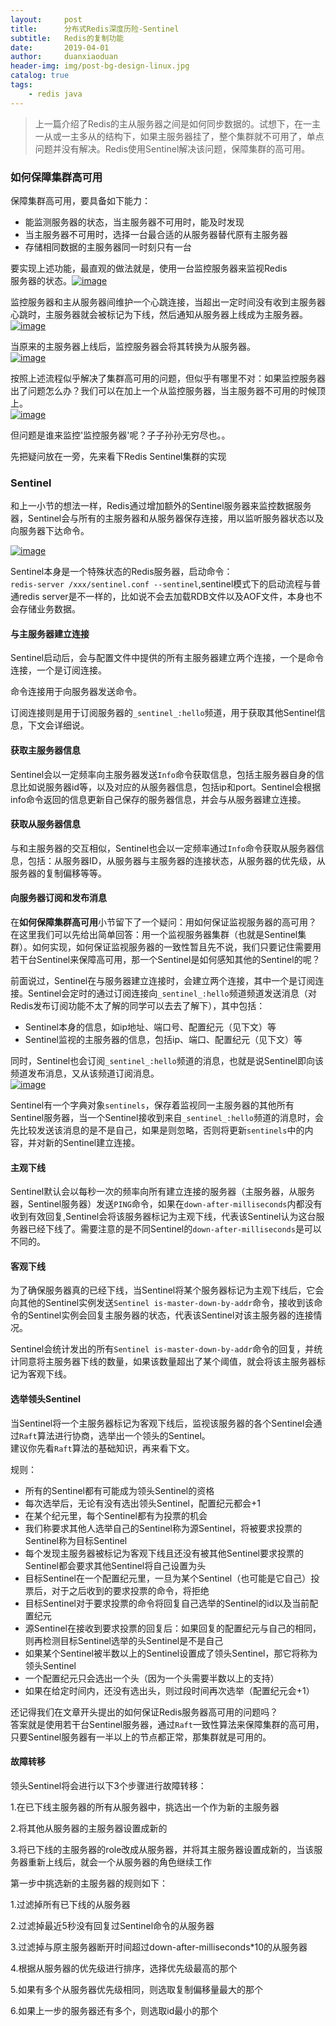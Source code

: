 ```yaml
---
layout:     post
title:      分布式Redis深度历险-Sentinel
subtitle:   Redis的复制功能
date:       2019-04-01
author:     duanxiaoduan
header-img: img/post-bg-design-linux.jpg
catalog: true
tags:
    - redis java
---
```


>上一篇介绍了Redis的主从服务器之间是如何同步数据的。试想下，在一主一从或一主多从的结构下，如果主服务器挂了，整个集群就不可用了，单点问题并没有解决。Redis使用Sentinel解决该问题，保障集群的高可用。


### 如何保障集群高可用

保障集群高可用，要具备如下能力：

*   能监测服务器的状态，当主服务器不可用时，能及时发现
*   当主服务器不可用时，选择一台最合适的从服务器替代原有主服务器
*   存储相同数据的主服务器同一时刻只有一台

要实现上述功能，最直观的做法就是，使用一台监控服务器来监视Redis  
服务器的状态。[![image](https://camo.githubusercontent.com/8bdd54331cc98d7b6b4e8677674b8710586bd3a4/68747470733a2f2f757365722d676f6c642d63646e2e786974752e696f2f323031382f392f332f313635396434643135326638303534313f773d38353826683d36313626663d706e6726733d3534343937)](https://camo.githubusercontent.com/8bdd54331cc98d7b6b4e8677674b8710586bd3a4/68747470733a2f2f757365722d676f6c642d63646e2e786974752e696f2f323031382f392f332f313635396434643135326638303534313f773d38353826683d36313626663d706e6726733d3534343937)

监控服务器和主从服务器间维护一个心跳连接，当超出一定时间没有收到主服务器心跳时，主服务器就会被标记为下线，然后通知从服务器上线成为主服务器。[![image](https://camo.githubusercontent.com/bbe20ba358a44aa48eb48252aa9ccb74275fb906/68747470733a2f2f757365722d676f6c642d63646e2e786974752e696f2f323031382f392f332f313635396434643135373139643261333f773d39323226683d36333826663d706e6726733d3630363133)](https://camo.githubusercontent.com/bbe20ba358a44aa48eb48252aa9ccb74275fb906/68747470733a2f2f757365722d676f6c642d63646e2e786974752e696f2f323031382f392f332f313635396434643135373139643261333f773d39323226683d36333826663d706e6726733d3630363133)

当原来的主服务器上线后，监控服务器会将其转换为从服务器。  
[![image](https://camo.githubusercontent.com/4a98f8d753f8016b4040aeb332b5e26cda0b1bed/68747470733a2f2f757365722d676f6c642d63646e2e786974752e696f2f323031382f392f332f313635396434643135373262616239303f773d38393826683d36343626663d706e6726733d3535383436)](https://camo.githubusercontent.com/4a98f8d753f8016b4040aeb332b5e26cda0b1bed/68747470733a2f2f757365722d676f6c642d63646e2e786974752e696f2f323031382f392f332f313635396434643135373262616239303f773d38393826683d36343626663d706e6726733d3535383436)

按照上述流程似乎解决了集群高可用的问题，但似乎有哪里不对：如果监控服务器出了问题怎么办？我们可以在加上一个从监控服务器，当主服务器不可用的时候顶上。  
[![image](https://camo.githubusercontent.com/27d87dba04e67ceb82d15a7f1e45a846c429f189/68747470733a2f2f757365722d676f6c642d63646e2e786974752e696f2f323031382f392f332f313635396434643135373332366362663f773d3131313026683d35393426663d706e6726733d3735363630)](https://camo.githubusercontent.com/27d87dba04e67ceb82d15a7f1e45a846c429f189/68747470733a2f2f757365722d676f6c642d63646e2e786974752e696f2f323031382f392f332f313635396434643135373332366362663f773d3131313026683d35393426663d706e6726733d3735363630)

但问题是谁来监控'监控服务器'呢？子子孙孙无穷尽也。。

先把疑问放在一旁，先来看下Redis Sentinel集群的实现

### Sentinel

和上一小节的想法一样，Redis通过增加额外的Sentinel服务器来监控数据服务器，Sentinel会与所有的主服务器和从服务器保存连接，用以监听服务器状态以及向服务器下达命令。

[![image](https://camo.githubusercontent.com/b6538cd7bda024df06081f82b6b67402889f83a0/68747470733a2f2f757365722d676f6c642d63646e2e786974752e696f2f323031382f392f332f313635396434643135376663303739363f773d3130373626683d39303426663d706e6726733d313432313336)](https://camo.githubusercontent.com/b6538cd7bda024df06081f82b6b67402889f83a0/68747470733a2f2f757365722d676f6c642d63646e2e786974752e696f2f323031382f392f332f313635396434643135376663303739363f773d3130373626683d39303426663d706e6726733d313432313336)

Sentinel本身是一个特殊状态的Redis服务器，启动命令：  
`redis-server /xxx/sentinel.conf --sentinel`,sentinel模式下的启动流程与普通redis server是不一样的，比如说不会去加载RDB文件以及AOF文件，本身也不会存储业务数据。

#### 与主服务器建立连接

Sentinel启动后，会与配置文件中提供的所有主服务器建立两个连接，一个是命令连接，一个是订阅连接。

命令连接用于向服务器发送命令。

订阅连接则是用于订阅服务器的`_sentinel_:hello`频道，用于获取其他Sentinel信息，下文会详细说。

#### 获取主服务器信息

Sentinel会以一定频率向主服务器发送`Info`命令获取信息，包括主服务器自身的信息比如说服务器id等，以及对应的从服务器信息，包括ip和port。Sentinel会根据info命令返回的信息更新自己保存的服务器信息，并会与从服务器建立连接。

#### 获取从服务器信息

与和主服务器的交互相似，Sentinel也会以一定频率通过`Info`命令获取从服务器信息，包括：从服务器ID，从服务器与主服务器的连接状态，从服务器的优先级，从服务器的复制偏移等等。

#### 向服务器订阅和发布消息

在**如何保障集群高可用**小节留下了一个疑问：用如何保证监视服务器的高可用？ 在这里我们可以先给出简单回答：用一个监视服务器集群（也就是Sentinel集群）。如何实现，如何保证监视服务器的一致性暂且先不说，我们只要记住需要用若干台Sentinel来保障高可用，那一个Sentinel是如何感知其他的Sentinel的呢？

前面说过，Sentinel在与服务器建立连接时，会建立两个连接，其中一个是订阅连接。Sentinel会定时的通过订阅连接向`_sentinel_:hello`频道频道发送消息（对Redis发布订阅功能不太了解的同学可以去去了解下），其中包括：

*   Sentinel本身的信息，如ip地址、端口号、配置纪元（见下文）等
*   Sentinel监视的主服务器的信息，包括ip、端口、配置纪元（见下文）等

同时，Sentinel也会订阅`_sentinel_:hello`频道的消息，也就是说Sentinel即向该频道发布消息，又从该频道订阅消息。  
[![image](https://camo.githubusercontent.com/5e652ac5f12f60f93c297167c4e1884e71422808/68747470733a2f2f757365722d676f6c642d63646e2e786974752e696f2f323031382f392f332f313635396434643135376538653361643f773d37393826683d32363426663d706e6726733d3235383131)](https://camo.githubusercontent.com/5e652ac5f12f60f93c297167c4e1884e71422808/68747470733a2f2f757365722d676f6c642d63646e2e786974752e696f2f323031382f392f332f313635396434643135376538653361643f773d37393826683d32363426663d706e6726733d3235383131)

Sentinel有一个字典对象`sentinels`，保存着监视同一主服务器的其他所有Sentinel服务器，当一个Sentinel接收到来自`_sentinel_:hello`频道的消息时，会先比较发送该消息的是不是自己，如果是则忽略，否则将更新`sentinels`中的内容，并对新的Sentinel建立连接。

#### 主观下线

Sentinel默认会以每秒一次的频率向所有建立连接的服务器（主服务器，从服务器，Sentinel服务器）发送`PING`命令，如果在`down-after-milliseconds`内都没有收到有效回复,Sentinel会将该服务器标记为主观下线，代表该Sentinel认为这台服务器已经下线了。需要注意的是不同Sentinel的`down-after-milliseconds`是可以不同的。

#### 客观下线

为了确保服务器真的已经下线，当Sentinel将某个服务器标记为主观下线后，它会向其他的Sentinel实例发送`Sentinel is-master-down-by-addr`命令，接收到该命令的Sentinel实例会回复主服务器的状态，代表该Sentinel对该主服务器的连接情况。

Sentinel会统计发出的所有`Sentinel is-master-down-by-addr`命令的回复，并统计同意将主服务器下线的数量，如果该数量超出了某个阈值，就会将该主服务器标记为客观下线。

#### 选举领头Sentinel

当Sentinel将一个主服务器标记为客观下线后，监视该服务器的各个Sentinel会通过`Raft`算法进行协商，选举出一个领头的Sentinel。  
建议你先看`Raft`算法的基础知识，再来看下文。

规则：

*   所有的Sentinel都有可能成为领头Sentinel的资格
*   每次选举后，无论有没有选出领头Sentinel，配置纪元都会+1
*   在某个纪元里，每个Sentinel都有为投票的机会
*   我们称要求其他人选举自己的Sentinel称为源Sentinel，将被要求投票的Sentinel称为目标Sentinel
*   每个发现主服务器被标记为客观下线且还没有被其他Sentinel要求投票的Sentinel都会要求其他Sentinel将自己设置为头
*   目标Sentinel在一个配置纪元里，一旦为某个Sentinel（也可能是它自己）投票后，对于之后收到的要求投票的命令，将拒绝
*   目标Sentinel对于要求投票的命令将回复自己选举的Sentinel的id以及当前配置纪元
*   源Sentinel在接收到要求投票的回复后：如果回复的配置纪元与自己的相同，则再检测目标Sentinel选举的头Sentinel是不是自己
*   如果某个Sentinel被半数以上的Sentinel设置成了领头Sentinel，那它将称为领头Sentinel
*   一个配置纪元只会选出一个头（因为一个头需要半数以上的支持）
*   如果在给定时间内，还没有选出头，则过段时间再次选举（配置纪元会+1）

还记得我们在文章开头提出的如何保证Redis服务器高可用的问题吗？  
答案就是使用若干台Sentinel服务器，通过`Raft`一致性算法来保障集群的高可用，只要Sentinel服务器有一半以上的节点都正常，那集群就是可用的。

#### 故障转移

领头Sentinel将会进行以下3个步骤进行故障转移：

1.在已下线主服务器的所有从服务器中，挑选出一个作为新的主服务器

2.将其他从服务器的主服务器设置成新的

3.将已下线的主服务器的role改成从服务器，并将其主服务器设置成新的，当该服务器重新上线后，就会一个从服务器的角色继续工作

第一步中挑选新的主服务器的规则如下：

1.过滤掉所有已下线的从服务器

2.过滤掉最近5秒没有回复过Sentinel命令的从服务器

3.过滤掉与原主服务器断开时间超过down-after-milliseconds*10的从服务器

4.根据从服务器的优先级进行排序，选择优先级最高的那个

5.如果有多个从服务器优先级相同，则选取复制偏移量最大的那个

6.如果上一步的服务器还有多个，则选取id最小的那个